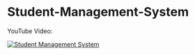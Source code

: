# Student-Management-System












YouTube Video:


  [![Student Management System](https://i9.ytimg.com/vi_webp/nFaZxqBr0ao/mqdefault.webp?v=614cedf5&sqp=CKjas4oG&rs=AOn4CLCmyWtiw28WmbcAaRWNIpFO1wGibw)](https://www.youtube.com/watch?v=nFaZxqBr0ao "Student Management System")
